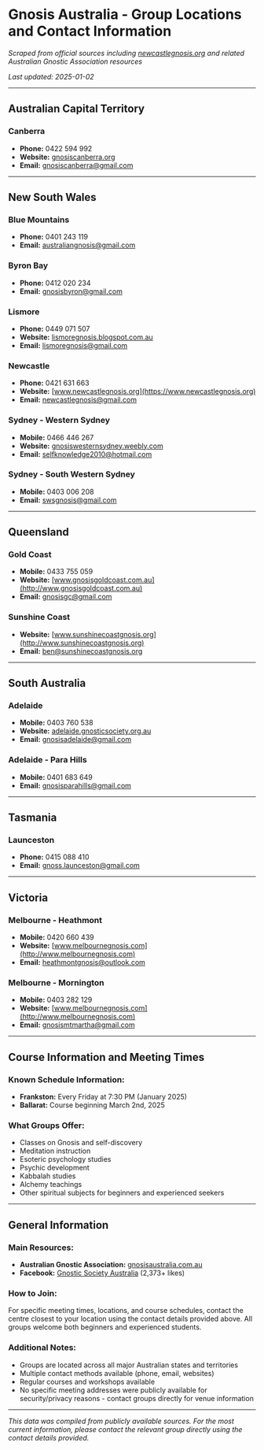 # Gnosis Australia - Group Locations and Contact Information

*Scraped from official sources including [newcastlegnosis.org](https://www.newcastlegnosis.org/about-us/australia-gnosis/) and related Australian Gnostic Association resources*

*Last updated: 2025-01-02*

---

## Australian Capital Territory

### Canberra
- **Phone:** 0422 594 992
- **Website:** [gnosiscanberra.org](http://gnosiscanberra.org)
- **Email:** gnosiscanberra@gmail.com

---

## New South Wales

### Blue Mountains
- **Phone:** 0401 243 119
- **Email:** australiangnosis@gmail.com

### Byron Bay
- **Phone:** 0412 020 234
- **Email:** gnosisbyron@gmail.com

### Lismore
- **Phone:** 0449 071 507
- **Website:** [lismoregnosis.blogspot.com.au](http://lismoregnosis.blogspot.com.au)
- **Email:** lismoregnosis@gmail.com

### Newcastle
- **Phone:** 0421 631 663
- **Website:** [www.newcastlegnosis.org](https://www.newcastlegnosis.org)
- **Email:** newcastlegnosis@gmail.com

### Sydney - Western Sydney
- **Mobile:** 0466 446 267
- **Website:** [gnosiswesternsydney.weebly.com](http://gnosiswesternsydney.weebly.com)
- **Email:** selfknowledge2010@hotmail.com

### Sydney - South Western Sydney
- **Mobile:** 0403 006 208
- **Email:** swsgnosis@gmail.com

---

## Queensland

### Gold Coast
- **Mobile:** 0433 755 059
- **Website:** [www.gnosisgoldcoast.com.au](http://www.gnosisgoldcoast.com.au)
- **Email:** gnosisgc@gmail.com

### Sunshine Coast
- **Website:** [www.sunshinecoastgnosis.org](http://www.sunshinecoastgnosis.org)
- **Email:** ben@sunshinecoastgnosis.org

---

## South Australia

### Adelaide
- **Mobile:** 0403 760 538
- **Website:** [adelaide.gnosticsociety.org.au](http://adelaide.gnosticsociety.org.au)
- **Email:** gnosisadelaide@gmail.com

### Adelaide - Para Hills
- **Mobile:** 0401 683 649
- **Email:** gnosisparahills@gmail.com

---

## Tasmania

### Launceston
- **Phone:** 0415 088 410
- **Email:** gnoss.launceston@gmail.com

---

## Victoria

### Melbourne - Heathmont
- **Mobile:** 0420 660 439
- **Website:** [www.melbournegnosis.com](http://www.melbournegnosis.com)
- **Email:** heathmontgnosis@outlook.com

### Melbourne - Mornington
- **Mobile:** 0403 282 129
- **Website:** [www.melbournegnosis.com](http://www.melbournegnosis.com)
- **Email:** gnosismtmartha@gmail.com

---

## Course Information and Meeting Times

### Known Schedule Information:
- **Frankston:** Every Friday at 7:30 PM (January 2025)
- **Ballarat:** Course beginning March 2nd, 2025

### What Groups Offer:
- Classes on Gnosis and self-discovery
- Meditation instruction
- Esoteric psychology studies
- Psychic development
- Kabbalah studies
- Alchemy teachings
- Other spiritual subjects for beginners and experienced seekers

---

## General Information

### Main Resources:
- **Australian Gnostic Association:** [gnosisaustralia.com.au](http://www.gnosisaustralia.com.au)
- **Facebook:** [Gnostic Society Australia](https://www.facebook.com/GSSAW.Australia) (2,373+ likes)

### How to Join:
For specific meeting times, locations, and course schedules, contact the centre closest to your location using the contact details provided above. All groups welcome both beginners and experienced students.

### Additional Notes:
- Groups are located across all major Australian states and territories
- Multiple contact methods available (phone, email, websites)
- Regular courses and workshops available
- No specific meeting addresses were publicly available for security/privacy reasons - contact groups directly for venue information

---

*This data was compiled from publicly available sources. For the most current information, please contact the relevant group directly using the contact details provided.*
